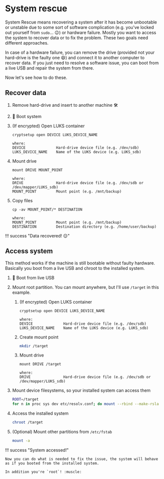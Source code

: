 # System rescue

System Rescue means recovering a system after it has become unbootable or unstable due to some sort of software complication (e.g. you've locked out yourself from `sudo`... :wink:) or hardware failure.
Mostly you want to access the system to recover data or to fix the problem.
These two goals need different approaches.

In case of a hardware failure, you can remove the drive (provided not your hard-drive is the faulty one :smile:) and connect it to another computer to recover data.
If you just need to resolve a software issue, you can boot from a live USB and repair the system from there.

Now let's see how to do these.

## Recover data

1. Remove hard-drive and insert to another machine :hammer_and_wrench:
1. :red_circle: Boot system
1. (If encrypted) Open LUKS container

    ```
    cryptsetup open DEVICE LUKS_DEVICE_NAME

    where:
    DEVICE              Hard-drive device file (e.g. /dev/sdb)
    LUKS_DEVICE_NAME    Name of the LUKS device (e.g. LUKS_sdb)
    ```

1. Mount drive

    ```
    mount DRIVE MOUNT_POINT

    where:
    DRIVE               Hard-drive device file (e.g. /dev/sdb or /dev/mapper/LUKS_sdb)
    MOUNT_POINT         Mount point (e.g. /mnt/backup)
    ```

1. Copy files

    ```
    cp -av MOUNT_POINT/* DESTINATION

    where:
    MOUNT_POINT         Mount point (e.g. /mnt/backup)
    DESTINATION         Destination directory (e.g. /home/user/backup)
    ```

!!! success "Data recovered! :relieved:"

## Access system

This method works if the machine is still bootable without faulty hardware.
Basically you boot from a live USB and chroot to the installed system.

1. :red_circle: Boot from live USB
1. Mount root partition. You can mount anywhere, but I'll use `/target` in this example.

    1. (If encrypted) Open LUKS container

        ```
        cryptsetup open DEVICE LUKS_DEVICE_NAME

        where:
        DEVICE              Hard-drive device file (e.g. /dev/sdb)
        LUKS_DEVICE_NAME    Name of the LUKS device (e.g. LUKS_sdb)
        ```

    1. Create mount point
        ```bash
        mkdir /target
        ```
    1. Mount drive

        ```
        mount DRIVE /target

        where:
        DRIVE               Hard-drive device file (e.g. /dev/sdb or /dev/mapper/LUKS_sdb)
        ```

1. Mount device filesystems, so your installed system can access them
    ```bash
    ROOT=/target
    for n in proc sys dev etc/resolv.conf; do mount --rbind --make-rslave /$n "$ROOT/$n"; done
    ```
1. Access the installed system
    ```bash
    chroot /target
    ```
1. (Optional) Mount other partitions from `/etc/fstab`
    ```bash
    mount -a
    ```

!!! success "System accessed!"

    Now you can do what is needed to fix the issue, the system will behave as if you booted from the installed system.

    In addition you're `root`! :muscle:
